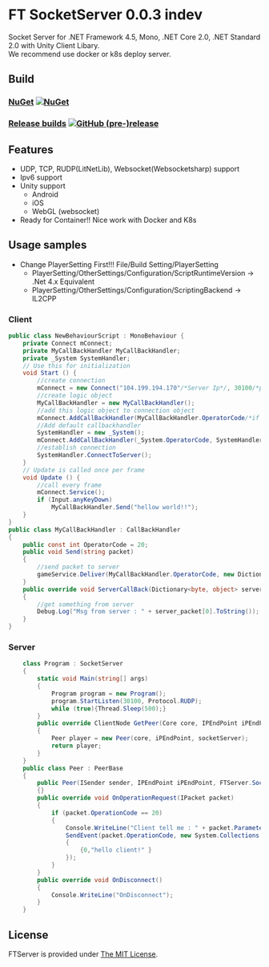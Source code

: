 # FT SocketServer 0.0.3 indev
Socket Server for .NET Framework 4.5, Mono, .NET Core 2.0, .NET Standard 2.0 with Unity Client Libary.  
We recommend use docker or k8s deploy server.

## Build

### [NuGet](https://www.nuget.org/packages/FTServer/) [![NuGet](https://img.shields.io/nuget/v/FTServer.svg)](https://www.nuget.org/packages/FTServer/) 

### [Release builds](https://github.com/frank12001/Socket-Server/releases) [![GitHub (pre-)release](https://img.shields.io/github/release/frank12001/Socket-Server/all.svg)](https://github.com/frank12001/Socket-Server/releases)
## Features
* UDP, TCP, RUDP(LitNetLib), Websocket(Websocketsharp) support
* Ipv6 support
* Unity support
  * Android
  * iOS
  * WebGL (websocket)
* Ready for Container!! Nice work with Docker and K8s

## Usage samples
* Change PlayerSetting First!!!  File/Build Setting/PlayerSetting
  * PlayerSetting/OtherSettings/Configuration/ScriptRuntimeVersion -> .Net 4.x Equivalent  
  * PlayerSetting/OtherSettings/Configuration/ScriptingBackend     -> IL2CPP
### Client
```csharp
public class NewBehaviourScript : MonoBehaviour {
    private Connect mConnect;
    private MyCallBackHandler MyCallBackHandler;
    private _System SystemHandler;
    // Use this for initialization
    void Start () {
        //create connection
        mConnect = new Connect("104.199.194.170"/*Server Ip*/, 30100/*port*/, NetworkProtocol.RUDP);
        //create logic object
        MyCallBackHandler = new MyCallBackHandler();    
        //add this logic object to connection object
        mConnect.AddCallBackHandler(MyCallBackHandler.OperatorCode/*if server send packet which code is 20. this obj is going to handler it.*/, MyCallBackHandler);
        //Add default callbackhandler
        SystemHandler = new _System();
        mConnect.AddCallBackHandler(_System.OperatorCode, SystemHandler);
        //establish connection
        SystemHandler.ConnectToServer();
    }
    // Update is called once per frame
    void Update () {
        //call every frame
        mConnect.Service();
        if (Input.anyKeyDown)
            MyCallBackHandler.Send("hellow world!!");
    }
}
public class MyCallBackHandler : CallBackHandler
{
    public const int OperatorCode = 20;
    public void Send(string packet)
    {
        //send packet to server
        gameService.Deliver(MyCallBackHandler.OperatorCode, new Dictionary<byte, object>(){ {0,packet }});
    }
    public override void ServerCallBack(Dictionary<byte, object> server_packet)
    {
        //get something from server
        Debug.Log("Msg from server : " + server_packet[0].ToString());     
    }
}

```
### Server
```csharp
    class Program : SocketServer
    {
        static void Main(string[] args)
        {
            Program program = new Program();
            program.StartListen(30100, Protocol.RUDP);
            while (true){Thread.Sleep(500);}
        }
        public override ClientNode GetPeer(Core core, IPEndPoint iPEndPoint, SocketServer socketServer)
        {
            Peer player = new Peer(core, iPEndPoint, socketServer);
            return player;
        }
    }
    public class Peer : PeerBase
    {
        public Peer(ISender sender, IPEndPoint iPEndPoint, FTServer.SocketServer socketServer) : base(sender, iPEndPoint, socketServer)
        {}
        public override void OnOperationRequest(IPacket packet)
        {
            if (packet.OperationCode == 20)
            {
                Console.WriteLine("Client tell me : " + packet.Parameters[0].ToString());
                SendEvent(packet.OperationCode, new System.Collections.Generic.Dictionary<byte, object>()
                {
                    {0,"hello client!" }
                });
            }
        }
        public override void OnDisconnect()
        {
            Console.WriteLine("OnDisconnect");
        }
    }
```

## License ##

FTServer is provided under [The MIT License](https://github.com/frank12001/Socket-Server/blob/master/LICENSE.txt).
